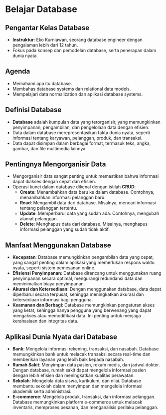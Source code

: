 # Belajar Database

## Pengantar Kelas Database
- **Instruktur**: Eko Kurniawan, seorang database engineer dengan pengalaman lebih dari 12 tahun.
- Fokus pada konsep dan pemodelan database, serta penerapan dalam dunia nyata.

## Agenda
- Memahami apa itu database.
- Membahas database systems dan relational data models.
- Mempelajari data normalization dan aplikasi database systems.

## Definisi Database
- **Database** adalah kumpulan data yang terorganisir, yang memungkinkan penyimpanan, pengambilan, dan pengelolaan data dengan efisien. 
- Data dalam database merepresentasikan fakta dunia nyata, seperti informasi tentang karyawan, pelanggan, produk, dan transaksi.
- Data dapat disimpan dalam berbagai format, termasuk teks, angka, gambar, dan file multimedia lainnya.

## Pentingnya Mengorganisir Data
- Mengorganisir data sangat penting untuk memastikan bahwa informasi dapat diakses dengan cepat dan efisien. 
- Operasi kunci dalam database dikenal dengan istilah **CRUD**:
  - **Create**: Menambahkan data baru ke dalam database. Contohnya, menambahkan informasi pelanggan baru.
  - **Read**: Mengambil data dari database. Misalnya, mencari informasi tentang pelanggan tertentu.
  - **Update**: Memperbarui data yang sudah ada. Contohnya, mengubah alamat pelanggan.
  - **Delete**: Menghapus data dari database. Misalnya, menghapus informasi pelanggan yang sudah tidak aktif.

## Manfaat Menggunakan Database
- **Kecepatan**: Database memungkinkan pengambilan data yang cepat, yang sangat penting dalam aplikasi yang memerlukan respons waktu nyata, seperti sistem pemesanan online.
- **Efisiensi Penyimpanan**: Database dirancang untuk menggunakan ruang penyimpanan secara optimal, mengurangi redundansi data dan meminimalkan biaya penyimpanan.
- **Akurasi dan Ketersediaan**: Dengan menggunakan database, data dapat diperbarui secara terpusat, sehingga meningkatkan akurasi dan ketersediaan informasi bagi pengguna.
- **Keamanan dan Berbagi**: Database memungkinkan pengaturan akses yang ketat, sehingga hanya pengguna yang berwenang yang dapat mengakses atau memodifikasi data. Ini penting untuk menjaga kerahasiaan dan integritas data.

## Aplikasi Dunia Nyata dari Database
- **Bank**: Mengelola informasi rekening, transaksi, dan nasabah. Database memungkinkan bank untuk melacak transaksi secara real-time dan memberikan layanan yang lebih baik kepada nasabah.
- **Rumah Sakit**: Menyimpan data pasien, rekam medis, dan jadwal dokter. Dengan database, rumah sakit dapat mengelola informasi pasien dengan lebih efisien dan meningkatkan kualitas perawatan.
- **Sekolah**: Mengelola data siswa, kurikulum, dan nilai. Database membantu sekolah dalam menyimpan dan mengelola informasi akademik serta administrasi.
- **E-commerce**: Mengelola produk, transaksi, dan informasi pelanggan. Database memungkinkan platform e-commerce untuk melacak inventaris, memproses pesanan, dan menganalisis perilaku pelanggan.
